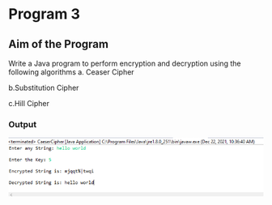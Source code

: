 # Program 3

## Aim of the Program

Write a Java program to perform encryption and decryption using the following algorithms a. Ceaser Cipher

b.Substitution Cipher

c.Hill Cipher

### Output
![output](CeaserCipher3a.png)
